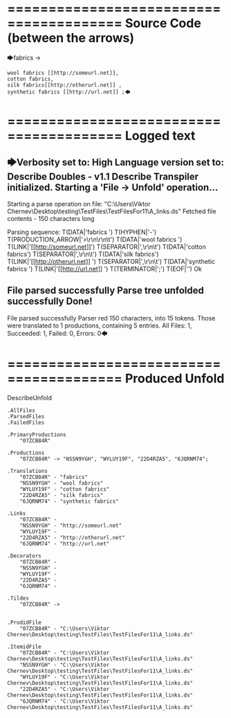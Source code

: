 ========================================
Source Code (between the arrows)
========================================

🡆fabrics ->

	wool fabrics [[http://someurl.net]],
	cotton fabrics,
	silk fabrics[[http://otherurl.net]] ,
	synthetic fabrics [[http://url.net]] ;🡄

========================================
Logged text
========================================

🡆Verbosity set to: High
Language version set to: Describe Doubles - v1.1
Describe Transpiler initialized.
Starting a 'File -> Unfold' operation...
------------------------
Starting a parse operation on file: "C:\Users\Viktor Chernev\Desktop\testing\TestFiles\TestFilesFor11\A_links.ds"
Fetched file contents - 150 characters long

Parsing sequence: T(DATA|'fabrics ') T(HYPHEN|'-') T(PRODUCTION_ARROW|'>\r\n\r\n\t') T(DATA|'wool fabrics ') T(LINK|'[[http://someurl.net]]') T(SEPARATOR|',\r\n\t') T(DATA|'cotton fabrics') T(SEPARATOR|',\r\n\t') T(DATA|'silk fabrics') T(LINK|'[[http://otherurl.net]] ') T(SEPARATOR|',\r\n\t') T(DATA|'synthetic fabrics ') T(LINK|'[[http://url.net]] ') T(TERMINATOR|';') T(EOF|'<EOF>') Ok

File parsed successfully
Parse tree unfolded successfully
Done!
------------------------
File parsed successfully
Parser red 150 characters, into 15 tokens.
Those were translated to 1 productions, containing 5 entries.
All Files: 1, Succeeded: 1, Failed: 0, Errors: 0🡄

========================================
Produced Unfold
========================================

DescribeUnfold

    .AllFiles
    .ParsedFiles
    .FailedFiles

    .PrimaryProductions
        "07ZCB84R" 

    .Productions
        "07ZCB84R" -> "NSSN9YGH", "WYLUY19F", "22D4RZA5", "6JQRNM74";

    .Translations
        "07ZCB84R" - "fabrics"
        "NSSN9YGH" - "wool fabrics"
        "WYLUY19F" - "cotton fabrics"
        "22D4RZA5" - "silk fabrics"
        "6JQRNM74" - "synthetic fabrics"

    .Links
        "07ZCB84R" - 
        "NSSN9YGH" - "http://someurl.net"
        "WYLUY19F" - 
        "22D4RZA5" - "http://otherurl.net"
        "6JQRNM74" - "http://url.net"

    .Decorators
        "07ZCB84R" - 
        "NSSN9YGH" - 
        "WYLUY19F" - 
        "22D4RZA5" - 
        "6JQRNM74" - 

    .Tildes
        "07ZCB84R" -> 


    .ProdidFile
        "07ZCB84R" - "C:\Users\Viktor Chernev\Desktop\testing\TestFiles\TestFilesFor11\A_links.ds"

    .ItemidFile
        "07ZCB84R" - "C:\Users\Viktor Chernev\Desktop\testing\TestFiles\TestFilesFor11\A_links.ds"
        "NSSN9YGH" - "C:\Users\Viktor Chernev\Desktop\testing\TestFiles\TestFilesFor11\A_links.ds"
        "WYLUY19F" - "C:\Users\Viktor Chernev\Desktop\testing\TestFiles\TestFilesFor11\A_links.ds"
        "22D4RZA5" - "C:\Users\Viktor Chernev\Desktop\testing\TestFiles\TestFilesFor11\A_links.ds"
        "6JQRNM74" - "C:\Users\Viktor Chernev\Desktop\testing\TestFiles\TestFilesFor11\A_links.ds"

